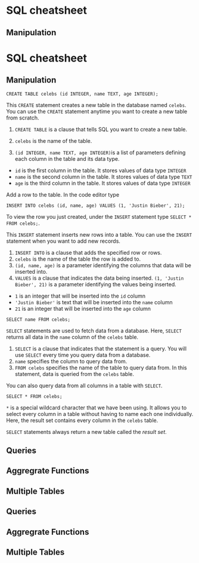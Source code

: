 # SQL cheatsheet

## Manipulation  
# SQL cheatsheet

## Manipulation  

```
CREATE TABLE celebs (id INTEGER, name TEXT, age INTEGER);
```

This `CREATE` statement creates a new table in the database named `celebs`. You can use the `CREATE` statement anytime you want to create a new table from scratch.

1. `CREATE TABLE` is a clause that tells SQL you want to create a new table. 


2. `celebs` is the name of the table. 


3. `(id INTEGER, name TEXT, age INTEGER)`is a list of parameters defining each column in the table and its data type. 

- `id` is the first column in the table. It stores values of data type `INTEGER`
- `name` is the second column in the table. It stores values of data type `TEXT`
- `age` is the third column in the table. It stores values of data type `INTEGER`



Add a row to the table. In the code editor type

```
INSERT INTO celebs (id, name, age) VALUES (1, 'Justin Bieber', 21);
```

To view the row you just created, under the `INSERT` statement type `SELECT * FROM celebs;`.

This `INSERT` statement inserts new rows into a table. You can use the `INSERT` statement when you want to add new records.

1. `INSERT INTO` is a clause that adds the specified row or rows. 
2. `celebs` is the name of the table the row is added to. 
3. `(id, name, age)` is a parameter identifying the columns that data will be inserted into. 
4. `VALUES` is a clause that indicates the data being inserted. 
`(1, 'Justin Bieber', 21)` is a parameter identifying the values being inserted.

- `1` is an integer that will be inserted into the `id` column
- `'Justin Bieber'` is text that will be inserted into the `name` column
- `21` is an integer that will be inserted into the `age` column



```
SELECT name FROM celebs;
```

`SELECT` statements are used to fetch data from a database. Here, `SELECT` returns all data in the `name` column of the `celebs` table.

1. `SELECT` is a clause that indicates that the statement is a query. You will use `SELECT` every time you query data from a database. 
2. `name` specifies the column to query data from. 
3. `FROM celebs` specifies the name of the table to query data from. In this statement, data is queried from the `celebs` table. 

You can also query data from all columns in a table with `SELECT`.

```
SELECT * FROM celebs;
```

`*` is a special wildcard character that we have been using. It allows you to select every column in a table without having to name each one individually. Here, the result set contains every column in the `celebs` table.

`SELECT` statements always return a new table called the *result set*.


## Queries  

## Aggregrate Functions  

## Multiple Tables
## Queries  

## Aggregrate Functions  

## Multiple Tables

